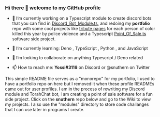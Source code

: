 ### Hi there 👋 welcome to my GitHub profile


- 🔭 I’m currently working on a Typescript module to create discord bots that you can find in [Discord_Bot_Module.ts](https://github.com/tsdiscord/discordts), and redoing my **portfolio** repo with some cool projects like  [tribute pages](https://snuthern.github.io/projects) for each person of color killed this year by police violence and a Typescript [Point_Of_Sale.ts](snuthern/snuthern/tree/master/Point_Of_Sale.ts/) software side project. 

- 🌱 I’m currently learning: Deno , TypeScript , Python , and JavaScript  
- 👯 I’m looking to collaborate on anything Typescript / Deno related  
- 📫 How to reach me: **Yossi#3116** on Discord or @snuthern on Twitter   
  
This simple README file serves as a "monorepo" for my portfolio, I used to have a portfolio repo on here but I removed it when these profile READMEs came out for user profiles. I am in the process of rewriting my Discord module and TorahChat bot, I am creating a point of sale software for a fun side project. Click on the **snuthern** repo below and go to the Wiki to view my projects. I also use the "modules" directory to store code challanges that I can use later in programs I create. 